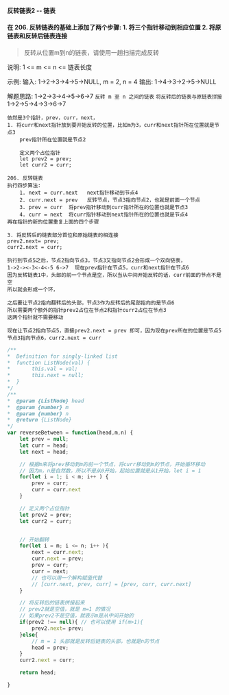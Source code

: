 #### 反转链表2 -- 链表
#### 在 206. 反转链表的基础上添加了两个步骤: 1. 将三个指针移动到相应位置 2. 将原链表和反转后链表连接

> 反转从位置m到n的链表，请使用一趟扫描完成反转

说明: 1 <= m <= n <= 链表长度

示例:
    输入: 1->2->3->4->5->NULL, m = 2, n = 4
    输出: 1->4->3->2->5->NULL

解题思路:
    1->2->3->4->5->6->7
    `反转 m 至 n 之间的链表`
    `将反转后的链表与原链表拼接`
    1->2->5->4->3->6->7

    依然是3个指针，prev，curr，next，
    1. 将curr和next指针放到要开始反转的位置，比如m为3，curr和next指针所在位置就是节点3
        prev指针所在位置就是节点2
        
        定义两个占位指针
        let prev2 = prev;
        let curr2 = curr;

    206. 反转链表
    执行四步算法:
        1. next = curr.next   next指针移动到节点4
        2. curr.next = prev   反转节点，节点3指向节点2，也就是前面一个节点
        3. prev = curr  将prev指针移动到curr指针所在的位置也就是节点3
        4. curr = next  将curr指针移动到next指针所在的位置也就是节点4
    再在指针的新的位置重复上面的四个步骤

    3. 将反转后的链表部分首位和原始链表的相连接
    prev2.next= prev;
    curr2.next = curr;

    执行到节点5之后，节点2指向节点3，节点3又指向节点2会形成一个双向链表，
    1->2-><-3<-4<-5 6->7  现在prev指针在节点5，curr和next指针在节点6
    因为反转链表1中，头部的前一个节点是空，所以当从中间开始反转的话，curr前面的节点不是空
    所以就会形成一个环，

    之后要让节点2指向翻转后的头部，节点3作为反转后的尾部指向的是节点6
    所以需要两个额外的指针prev2占位在节点2和指针curr2占位在节点3
    这两个指针就不需要移动

    现在让节点2指向节点5，直接prev2.next = prev 即可，因为现在prev所在的位置是节点5
    节点3指向节点6，curr2.next = curr
```js
/**
*  Definition for singly-linked list
*  function ListNode(val) {
*       this.val = val;  
*       this.next = null;
*  }
*/
/**
*  @param {ListNode} head
*  @param {number} m
*  @param {number} n
*  @return {ListNode}
*/
var reverseBetween = function(head,m,n) {
    let prev = null;
    let curr = head;
    let next = head;

    // 根据m来将prev移动到m的前一个节点，将curr移动到m的节点，开始循环移动
    // 因为m，n是自然数，所以不是从0开始，起始位置就是从1开始，let i = 1
    for(let i = 1; i < m; i++ ) {
        prev = curr;
        curr = curr.next
    }

    // 定义两个占位指针
    let prev2 = prev;
    let curr2 = curr;


    // 开始翻转
    for(let i = m; i <= n; i++ ){
        next = curr.next;
        curr.next = prev;
        prev = curr;
        curr = next;
        // 也可以用一个解构赋值代替
        // [curr.next, prev, curr] = [prev, curr, curr.next]
    }

    // 将反转后的链表拼接起来
    // prev2就是空值，就是 m=1 的情况
    // 如果prev2不是空值，就表示m是从中间开始的
    if(prev2 !== null){ // 也可以使用 if(m>1){
        prev2.next= prev;
    }else{
        // m = 1 头部就是反转后链表的头部，也就是n的节点
        head = prev;
    }
    curr2.next = curr;

    return head; 

}
```